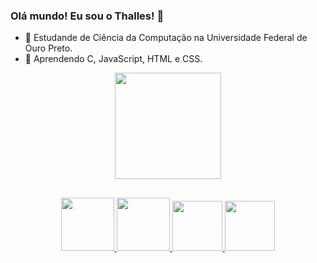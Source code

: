 ### Olá mundo! Eu sou o Thalles! 🦉

- 🔭 Estudande de Ciência da Computação na Universidade Federal de Ouro Preto.
- 🌱 Aprendendo C, JavaScript, HTML e CSS.

<div align="center">
  <a href="https://github.com/ThallesFelipe">
  <img height="170em" src="https://github-readme-stats.vercel.app/api/top-langs/?username=ThallesFelipe&layout=compact&langs_count=7&theme=github_dark"/>
</div>
  
##
  
<div align="center">
<img height="85em" src="https://cdn.jsdelivr.net/gh/devicons/devicon/icons/c/c-original.svg"/>

<img height="85em" src="https://cdn.jsdelivr.net/gh/devicons/devicon/icons/javascript/javascript-plain.svg" />
 
<img height="80em" src="https://cdn.jsdelivr.net/gh/devicons/devicon/icons/html5/html5-plain.svg" />
          
<img height="80em" src="https://cdn.jsdelivr.net/gh/devicons/devicon/icons/css3/css3-plain.svg" />
 </div>
